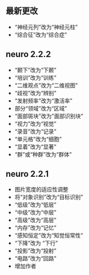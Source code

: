 ## 最新更改
  * “神经元列”改为“神经元柱”
  * “综合征”改为“综合症”

## neuro 2.2.2
  * “颞下”改为“下颞”
  * “培训”改为“训练”
  * “二维观点”改为“二维视图”
  * “歧视”改为“辨别”
  * “发射频率”改为“激活率”
  * 部分“领域”改为“区域”
  * “面部斑块”改为"面部识别块"
  * “视力”改为“视觉”
  * “录音”改为“记录”
  * “单元格”改为“细胞”
  * “显着”改为“显著”
  * “群”或“种群”改为“群体”

## neuro 2.2.1
  * 图片宽度的适应性调整
  * 将“对象识别”改为“目标识别”
  * “低级”改为“低层”
  * “中级”改为“中层”  
  * “高级”改为“高层”
  * “内存”改为“记忆”
  * “感知恒定”改为“知觉恒常性”
  * “下降”改为 “下行”
  * “投影”改为“投射”
  * “电路”改为“回路”
  * 增加作者

  